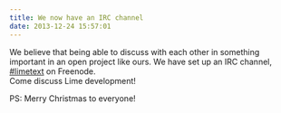 ```yaml
---
title: We now have an IRC channel
date: 2013-12-24 15:57:01
---
```


We believe that being able to discuss with each other in something important
in an open project like ours. We have set up an IRC channel, [#limetext]
on Freenode.  
Come discuss Lime development!

PS: Merry Christmas to everyone!

[#limetext]: http://webchat.freenode.net/?channels=limetext
